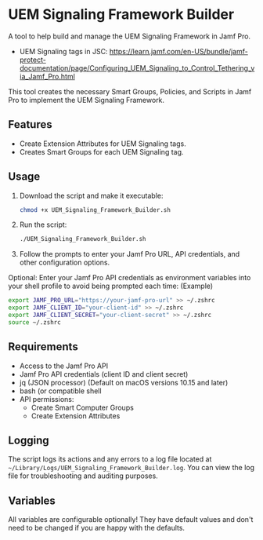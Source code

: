 # UEM Signaling Framework Builder
A tool to help build and manage the UEM Signaling Framework in Jamf Pro.
- UEM Signaling tags in JSC: https://learn.jamf.com/en-US/bundle/jamf-protect-documentation/page/Configuring_UEM_Signaling_to_Control_Tethering_via_Jamf_Pro.html

This tool creates the necessary Smart Groups, Policies, and Scripts in Jamf Pro to implement the UEM Signaling Framework.

## Features
- Create Extension Attributes for UEM Signaling tags.
- Creates Smart Groups for each UEM Signaling tag.

## Usage
1. Download the script and make it executable:
   ```bash
   chmod +x UEM_Signaling_Framework_Builder.sh
   ```
2. Run the script:
   ```sh
   ./UEM_Signaling_Framework_Builder.sh
   ```
3. Follow the prompts to enter your Jamf Pro URL, API credentials, and other configuration options.

Optional:
Enter your Jamf Pro API credentials as environment variables into your shell profile to avoid being prompted each time:
(Example)
```bash
export JAMF_PRO_URL="https://your-jamf-pro-url" >> ~/.zshrc
export JAMF_CLIENT_ID="your-client-id" >> ~/.zshrc
export JAMF_CLIENT_SECRET="your-client-secret" >> ~/.zshrc
source ~/.zshrc
```


## Requirements
- Access to the Jamf Pro API
- Jamf Pro API credentials (client ID and client secret)
- jq (JSON processor) (Default on macOS versions 10.15 and later)
- bash (or compatible shell
- API permissions:
  - Create Smart Computer Groups
  - Create Extension Attributes

## Logging
The script logs its actions and any errors to a log file located at `~/Library/Logs/UEM_Signaling_Framework_Builder.log`.
You can view the log file for troubleshooting and auditing purposes.
## Variables
All variables are configurable optionally! They have default values and don't need to be changed if you are happy with the defaults.
